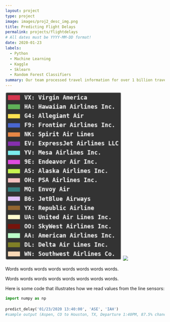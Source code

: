 ```yaml
---
layout: project
type: project
image: images/proj2_desc_img.png
title: Predicting Flight Delays
permalink: projects/flightdelays
# All dates must be YYYY-MM-DD format!
date: 2020-01-23
labels:
  - Python
  - Machine Learning
  - Kaggle
  - Sklearn
  - Random Forest Classifiers
summary: Our team processed travel information for over 1 billion travelers in 2018 and developed a model to predict probability of delay based on origin, destination, and date/time of travel. The goal was to develop a system for frequent fliers to better manage their travel schedules.
---
```


<div class="ui small rounded images">
  <img class="ui image" src="../images/airlines_img.png">
  <img class="ui image" src="../images/proj2_model_img">
</div>

Words
words
words
words
words
words
words
words.

Words
words
words
words
words
words
words
words.

Here is some code that illustrates how we read values from the line sensors:

```python
import numpy as np

predict_delay('01/23/2020 13:40:00', 'ASE', 'IAH')
#sample output (Aspen, CO to Houston, TX, Departure 1:40PM, 87.5% chance of delay.)
```



